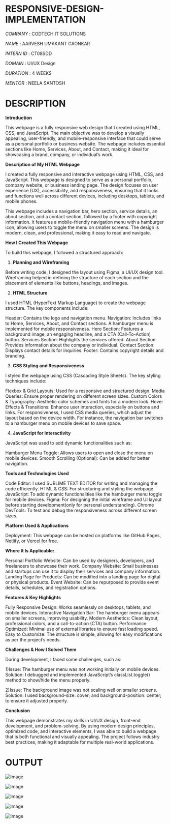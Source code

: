 # RESPONSIVE-DESIGN-IMPLEMENTATION

*COMPANY* : CODTECH IT SOLUTIONS

*NAME* : AARVESH UMAKANT GAONKAR

*INTERN ID* : CT08SDD

*DOMAIN* : UI/UX Design

*DURATION* : 4 WEEKS

*MENTOR* : NEELA SANTOSH

# DESCRIPTION

**Introduction**

This webpage is a fully responsive web design that I created using HTML, CSS, and JavaScript. The main objective was to develop a visually appealing, user-friendly, and mobile-responsive interface that could serve as a personal portfolio or business website. The webpage includes essential sections like Home, Services, About, and Contact, making it ideal for showcasing a brand, company, or individual’s work.

**Description of My HTML Webpage**

I created a fully responsive and interactive webpage using HTML, CSS, and JavaScript. This webpage is designed to serve as a personal portfolio, company website, or business landing page. The design focuses on user experience (UX), accessibility, and responsiveness, ensuring that it looks and functions well across different devices, including desktops, tablets, and mobile phones.

This webpage includes a navigation bar, hero section, service details, an about section, and a contact section, followed by a footer with copyright information. It features a mobile-friendly navigation menu with a hamburger icon, allowing users to toggle the menu on smaller screens. The design is modern, clean, and professional, making it easy to read and navigate.

**How I Created This Webpage**

To build this webpage, I followed a structured approach:

1. **Planning and Wireframing**

Before writing code, I designed the layout using Figma, a UI/UX design tool. Wireframing helped in defining the structure of each section and the placement of elements like buttons, headings, and images.

2. **HTML Structure**

I used HTML (HyperText Markup Language) to create the webpage structure. The key components include:

Header: Contains the logo and navigation menu.
Navigation: Includes links to Home, Services, About, and Contact sections. A hamburger menu is implemented for mobile responsiveness.
Hero Section: Features a background image, an engaging headline, and a CTA (Call-To-Action) button.
Services Section: Highlights the services offered.
About Section: Provides information about the company or individual.
Contact Section: Displays contact details for inquiries.
Footer: Contains copyright details and branding.

3. **CSS Styling and Responsiveness**

I styled the webpage using CSS (Cascading Style Sheets). The key styling techniques include:

Flexbox & Grid Layouts: Used for a responsive and structured design.
Media Queries: Ensure proper rendering on different screen sizes.
Custom Colors & Typography: Aesthetic color schemes and fonts for a modern look.
Hover Effects & Transitions: Enhance user interaction, especially on buttons and links.
For responsiveness, I used CSS media queries, which adjust the layout based on the device width. For instance, the navigation bar switches to a hamburger menu on mobile devices to save space.

4. **JavaScript for Interactivity**

JavaScript was used to add dynamic functionalities such as:

Hamburger Menu Toggle: Allows users to open and close the menu on mobile devices.
Smooth Scrolling (Optional): Can be added for better navigation.

**Tools and Technologies Used**

Code Editor: I used SUBLIME TEXT EDITOR for writing and managing the code efficiently.
HTML & CSS: For structuring and styling the webpage.
JavaScript: To add dynamic functionalities like the hamburger menu toggle for mobile devices.
Figma: For designing the initial wireframe and UI layout before starting development(only for personal understanding).
Chrome DevTools: To test and debug the responsiveness across different screen sizes.

**Platform Used & Applications**

Deployment: This webpage can be hosted on platforms like GitHub Pages, Netlify, or Vercel for free.

**Where It Is Applicable:**

Personal Portfolio Website: Can be used by designers, developers, and freelancers to showcase their work.
Company Website: Small businesses and startups can use it to display their services and company information.
Landing Page for Products: Can be modified into a landing page for digital or physical products.
Event Website: Can be repurposed to provide event details, schedules, and registration options.

**Features & Key Highlights**

Fully Responsive Design: Works seamlessly on desktops, tablets, and mobile devices.
Interactive Navigation Bar: The hamburger menu appears on smaller screens, improving usability.
Modern Aesthetics: Clean layout, professional colors, and a call-to-action (CTA) button.
Performance Optimized: Minimal use of external libraries to ensure fast loading speed.
Easy to Customize: The structure is simple, allowing for easy modifications as per the project’s needs.

**Challenges & How I Solved Them**

During development, I faced some challenges, such as:

1)Issue: The hamburger menu was not working initially on mobile devices.
  Solution: I debugged and implemented JavaScript’s classList.toggle() method to show/hide the menu properly.

2)Issue: The background image was not scaling well on smaller screens.
  Solution: I used background-size: cover; and background-position: center; to ensure it adjusted properly.

**Conclusion**

This webpage demonstrates my skills in UI/UX design, front-end development, and problem-solving. By using modern design principles, optimized code, and interactive elements, I was able to build a webpage that is both functional and visually appealing. The project follows industry best practices, making it adaptable for multiple real-world applications.

# OUTPUT

![Image](https://github.com/user-attachments/assets/5015c4f3-bbe7-44fc-998b-2ee7f839325e)

![Image](https://github.com/user-attachments/assets/6a748e18-6ec8-4b1a-919d-8732186a9c44)

![Image](https://github.com/user-attachments/assets/ef4e33da-a1ad-4fd5-a19a-b6ad790e9ac4)

![Image](https://github.com/user-attachments/assets/97ffc426-43c6-4992-8640-dcfb503ad551)

![Image](https://github.com/user-attachments/assets/eb42b2d6-144e-4ea3-981e-b3501dbd9117)
